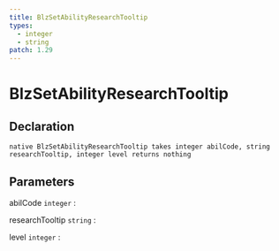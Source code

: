 ```yaml
---
title: BlzSetAbilityResearchTooltip
types:
  - integer
  - string
patch: 1.29
---
```


# BlzSetAbilityResearchTooltip

## Declaration

```jass
native BlzSetAbilityResearchTooltip takes integer abilCode, string researchTooltip, integer level returns nothing
```

## Parameters
abilCode `integer`
: 

researchTooltip `string`
: 

level `integer`
: 
